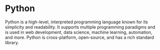 # Python
Python is a high-level, interpreted programming language known for its simplicity and readability. It supports multiple programming paradigms and is used in web development, data science, machine learning, automation, and more. Python is cross-platform, open-source, and has a rich standard library.
